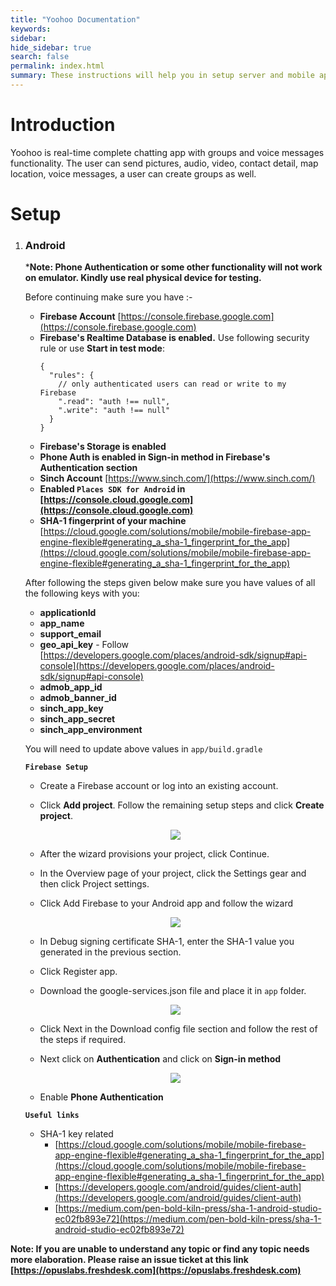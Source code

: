 ```yaml
---
title: "Yoohoo Documentation"
keywords: 
sidebar: 
hide_sidebar: true
search: false
permalink: index.html
summary: These instructions will help you in setup server and mobile application.
---
```


# Introduction
Yoohoo is real-time complete chatting app with groups and voice messages functionality. The user can send pictures, audio, video, contact detail, map location, voice messages, a user can create groups as well.

# Setup

1. ### Android
      ***Note: Phone Authentication or some other functionality will not work on emulator. Kindly use real physical device for testing.** 

      Before continuing make sure you have :-
      - **Firebase Account** [https://console.firebase.google.com](https://console.firebase.google.com)
      - **Firebase's Realtime Database is enabled.**  Use following security rule or use **Start in test mode**:
          ```
          {   
            "rules": {
              // only authenticated users can read or write to my Firebase
              ".read": "auth !== null",
              ".write": "auth !== null"   
            }
          }
          ```
      - **Firebase's Storage is enabled**
      - **Phone Auth is enabled in Sign-in method in Firebase's Authentication section**
      - **Sinch Account** [https://www.sinch.com/](https://www.sinch.com/)
      - **Enabled `Places SDK for Android` in [https://console.cloud.google.com](https://console.cloud.google.com)**
      - **SHA-1 fingerprint of your machine** [https://cloud.google.com/solutions/mobile/mobile-firebase-app-engine-flexible#generating_a_sha-1_fingerprint_for_the_app](https://cloud.google.com/solutions/mobile/mobile-firebase-app-engine-flexible#generating_a_sha-1_fingerprint_for_the_app)

      After following the steps given below make sure you have values of all the following keys with you:
      - **applicationId**
      - **app_name**
      - **support_email**
      - **geo_api_key** - Follow [https://developers.google.com/places/android-sdk/signup#api-console](https://developers.google.com/places/android-sdk/signup#api-console)
      - **admob_app_id**
      - **admob_banner_id**
      - **sinch_app_key**
      - **sinch_app_secret**
      - **sinch_app_environment**

      You will need to update above values in `app/build.gradle`

      **`Firebase Setup`**
      - Create a Firebase account or log into an existing account.

      - Click **Add project**. Follow the remaining setup steps and click **Create project**.
      <p align="center"><img src="{{ "images/8.1-firebase-create-project.png" }}"/></p>

      - After the wizard provisions your project, click Continue.

      - In the Overview page of your project, click the Settings gear and then click Project settings.

      - Click Add Firebase to your Android app and follow the wizard
      <p align="center"><img src="{{ "images/8.3-firebase-add-android-app.png" }}"/></p>

      - In Debug signing certificate SHA-1, enter the SHA-1 value you generated in the previous section.

      - Click Register app.

      - Download the google-services.json file and place it in `app` folder.
      <p align="center"><img src="{{ "images/8.4-firebase-download-config-json.png" }}"/></p>

      - Click Next in the Download config file section and follow the rest of the steps if required.

      - Next click on **Authentication** and click on **Sign-in method**
      <p align="center"><img src="{{ "images/8.5-firebase-sign-in-method.png" }}"/></p>

      - Enable **Phone Authentication**

      **`Useful links`**
      - SHA-1 key related
        - [https://cloud.google.com/solutions/mobile/mobile-firebase-app-engine-flexible#generating_a_sha-1_fingerprint_for_the_app](https://cloud.google.com/solutions/mobile/mobile-firebase-app-engine-flexible#generating_a_sha-1_fingerprint_for_the_app)
        - [https://developers.google.com/android/guides/client-auth](https://developers.google.com/android/guides/client-auth)
        - [https://medium.com/pen-bold-kiln-press/sha-1-android-studio-ec02fb893e72](https://medium.com/pen-bold-kiln-press/sha-1-android-studio-ec02fb893e72)

**Note: If you are unable to understand any topic or find any topic needs more elaboration. 
Please raise an issue ticket at this link [https://opuslabs.freshdesk.com](https://opuslabs.freshdesk.com)**
